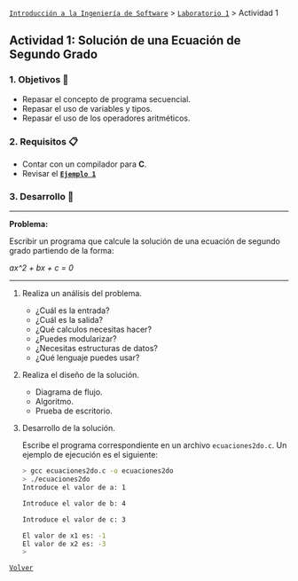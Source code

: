[`Introducción a la Ingeniería de Software`](../../README.md) > [`Laboratorio 1`](../README.md) > Actividad 1

## Actividad 1: Solución de una Ecuación de Segundo Grado

### 1. Objetivos :dart:

- Repasar el concepto de programa secuencial.
- Repasar el uso de variables y tipos.
- Repasar el uso de los operadores aritméticos.

### 2. Requisitos :clipboard:

- Contar con un compilador para __C__.
- Revisar el **[`Ejemplo 1`](../ejemplo01/README.md)**

### 3. Desarrollo :rocket:

---

**Problema:**

Escribir un programa que calcule la solución de una ecuación de segundo grado partiendo de la forma:

*ax^2 + bx + c = 0*

---

1. Realiza un análisis del problema.

   - ¿Cuál es la entrada?
   - ¿Cuál es la salida?
   - ¿Qué calculos necesitas hacer?
   - ¿Puedes modularizar?
   - ¿Necesitas estructuras de datos?
   - ¿Qué lenguaje puedes usar?

1. Realiza el diseño de la solución.

   - Diagrama de flujo.
   - Algoritmo.
   - Prueba de escritorio.

1. Desarrollo de la solución.

   Escribe el programa correspondiente en un archivo `ecuaciones2do.c`. Un ejemplo de ejecución es el siguiente:

   ```bash
   > gcc ecuaciones2do.c -o ecuaciones2do
   > ./ecuaciones2do
   Introduce el valor de a: 1

   Introduce el valor de b: 4

   Introduce el valor de c: 3

   El valor de x1 es: -1
   El valor de x2 es: -3
   >
   ```
   

[`Volver`](../README.md)
